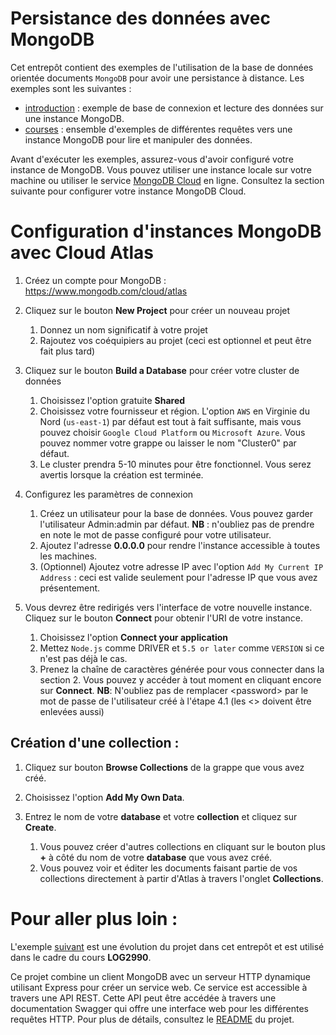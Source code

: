 # Persistance des données avec MongoDB

Cet entrepôt contient des exemples de l'utilisation de la base de données orientée documents `MongoDB` pour avoir une persistance à distance. Les exemples sont les suivantes :

- [introduction](./introduction/README.MD) : exemple de base de connexion et lecture des données sur une instance MongoDB.
- [courses](./courses/README.md) : ensemble d'exemples de différentes requêtes vers une instance MongoDB pour lire et manipuler des données.

Avant d'exécuter les exemples, assurez-vous d'avoir configuré votre instance de MongoDB. Vous pouvez utiliser une instance locale sur votre machine ou utiliser le service [MongoDB Cloud](https://cloud.mongodb.com/) en ligne. Consultez la section suivante pour configurer votre instance MongoDB Cloud.

# Configuration d'instances MongoDB avec Cloud Atlas
 

1. Créez un compte pour MongoDB : https://www.mongodb.com/cloud/atlas
2. Cliquez sur le bouton **New Project** pour créer un nouveau projet
    
    1. Donnez un nom significatif à votre projet
    2. Rajoutez vos coéquipiers au projet (ceci est optionnel et peut être fait plus tard)

3. Cliquez sur le bouton **Build a Database** pour créer votre cluster de données

    1. Choisissez l'option gratuite **Shared**
    2. Choisissez votre fournisseur et région. L'option `AWS` en Virginie du Nord (`us-east-1`) par défaut est tout à fait suffisante, mais vous pouvez choisir `Google Cloud Platform` ou `Microsoft Azure`. Vous pouvez nommer votre grappe ou laisser le nom "Cluster0" par défaut.
    3. Le cluster prendra 5-10 minutes pour être fonctionnel. Vous serez avertis lorsque la création est terminée.

4. Configurez les paramètres de connexion

    1. Créez un utilisateur pour la base de données. Vous pouvez garder l'utilisateur Admin:admin par défaut. **NB** : n'oubliez pas de prendre en note le mot de passe configuré pour votre utilisateur.
    2. Ajoutez l'adresse **0.0.0.0** pour rendre l'instance accessible à toutes les machines.
    3. (Optionnel) Ajoutez votre adresse IP avec l'option `Add My Current IP Address` : ceci est valide seulement pour l'adresse IP que vous avez présentement.

5. Vous devrez être redirigés vers l'interface de votre nouvelle instance. Cliquez sur le bouton **Connect** pour obtenir l'URI de votre instance.
    
    1. Choisissez l'option **Connect your application** 
    2. Mettez `Node.js` comme DRIVER et `5.5 or later` comme `VERSION` si ce n'est pas déjà le cas.
    3. Prenez la chaîne de caractères générée pour vous connecter dans la section 2. Vous pouvez y accéder à tout moment en cliquant encore sur **Connect**.
        **NB**: N'oubliez pas de remplacer \<password\> par le mot de passe de l'utilisateur créé à l'étape 4.1 (les <> doivent être enlevées aussi)


## Création d'une collection :

1. Cliquez sur bouton **Browse Collections** de la grappe que vous avez créé.
2. Choisissez l'option **Add My Own Data**.
3. Entrez le nom de votre **database** et votre **collection** et cliquez sur **Create**.

    1. Vous pouvez créer d'autres collections en cliquant sur le bouton plus **+** à côté du nom de votre **database** que vous avez créé.
    2. Vous pouvez voir et éditer les documents faisant partie de vos collections directement à partir d'Atlas à travers l'onglet **Collections**.


# Pour aller plus loin :

L'exemple [suivant](https://gitlab.com/nikolayradoev/mongodb-example) est une évolution du projet dans cet entrepôt et est utilisé dans le cadre du cours **LOG2990**.

Ce projet combine un client MongoDB avec un serveur HTTP dynamique utilisant Express pour créer un service web. Ce service est accessible à travers une API REST. Cette API peut être accédée à travers une documentation Swagger qui offre une interface web pour les différentes requêtes HTTP. Pour plus de détails, consultez le [README](https://gitlab.com/nikolayradoev/mongodb-example#documentation-swagger-m%C3%A9thode-recommand%C3%A9e) du projet.